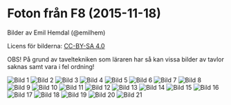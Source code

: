 
# Foton från F8 (2015-11-18)

Bilder av Emil Hemdal (@emilhem)

Licens för bilderna: [CC-BY-SA 4.0](https://creativecommons.org/licenses/by-sa/4.0/)

OBS! På grund av taveltekniken som läraren har så kan vissa bilder av tavlor saknas samt vara i fel ordning!

![Bild 1](https://raw.githubusercontent.com/erikdsjostrom/Kurser/master/Linj%C3%A4r%20Algebra/F8/foton-p%C3%A5-tavlor/_DSC2094.JPG)
![Bild 2](https://raw.githubusercontent.com/erikdsjostrom/Kurser/master/Linj%C3%A4r%20Algebra/F8/foton-p%C3%A5-tavlor/_DSC2096.JPG)
![Bild 3](https://raw.githubusercontent.com/erikdsjostrom/Kurser/master/Linj%C3%A4r%20Algebra/F8/foton-p%C3%A5-tavlor/_DSC2097.JPG)
![Bild 4](https://raw.githubusercontent.com/erikdsjostrom/Kurser/master/Linj%C3%A4r%20Algebra/F8/foton-p%C3%A5-tavlor/_DSC2098.JPG)
![Bild 5](https://raw.githubusercontent.com/erikdsjostrom/Kurser/master/Linj%C3%A4r%20Algebra/F8/foton-p%C3%A5-tavlor/_DSC2100.JPG)
![Bild 6](https://raw.githubusercontent.com/erikdsjostrom/Kurser/master/Linj%C3%A4r%20Algebra/F8/foton-p%C3%A5-tavlor/_DSC2102.JPG)
![Bild 7](https://raw.githubusercontent.com/erikdsjostrom/Kurser/master/Linj%C3%A4r%20Algebra/F8/foton-p%C3%A5-tavlor/_DSC2103.JPG)
![Bild 8](https://raw.githubusercontent.com/erikdsjostrom/Kurser/master/Linj%C3%A4r%20Algebra/F8/foton-p%C3%A5-tavlor/_DSC2104.JPG)
![Bild 9](https://raw.githubusercontent.com/erikdsjostrom/Kurser/master/Linj%C3%A4r%20Algebra/F8/foton-p%C3%A5-tavlor/_DSC2105.JPG)
![Bild 10](https://raw.githubusercontent.com/erikdsjostrom/Kurser/master/Linj%C3%A4r%20Algebra/F8/foton-p%C3%A5-tavlor/_DSC2108.JPG)
![Bild 11](https://raw.githubusercontent.com/erikdsjostrom/Kurser/master/Linj%C3%A4r%20Algebra/F8/foton-p%C3%A5-tavlor/_DSC2110.JPG)
![Bild 12](https://raw.githubusercontent.com/erikdsjostrom/Kurser/master/Linj%C3%A4r%20Algebra/F8/foton-p%C3%A5-tavlor/_DSC2112.JPG)
![Bild 13](https://raw.githubusercontent.com/erikdsjostrom/Kurser/master/Linj%C3%A4r%20Algebra/F8/foton-p%C3%A5-tavlor/_DSC2113.JPG)
![Bild 14](https://raw.githubusercontent.com/erikdsjostrom/Kurser/master/Linj%C3%A4r%20Algebra/F8/foton-p%C3%A5-tavlor/_DSC2114.JPG)
![Bild 15](https://raw.githubusercontent.com/erikdsjostrom/Kurser/master/Linj%C3%A4r%20Algebra/F8/foton-p%C3%A5-tavlor/_DSC2115.JPG)
![Bild 16](https://raw.githubusercontent.com/erikdsjostrom/Kurser/master/Linj%C3%A4r%20Algebra/F8/foton-p%C3%A5-tavlor/_DSC2116.JPG)
![Bild 17](https://raw.githubusercontent.com/erikdsjostrom/Kurser/master/Linj%C3%A4r%20Algebra/F8/foton-p%C3%A5-tavlor/_DSC2117.JPG)
![Bild 18](https://raw.githubusercontent.com/erikdsjostrom/Kurser/master/Linj%C3%A4r%20Algebra/F8/foton-p%C3%A5-tavlor/_DSC2119.JPG)
![Bild 19](https://raw.githubusercontent.com/erikdsjostrom/Kurser/master/Linj%C3%A4r%20Algebra/F8/foton-p%C3%A5-tavlor/_DSC2120.JPG)
![Bild 20](https://raw.githubusercontent.com/erikdsjostrom/Kurser/master/Linj%C3%A4r%20Algebra/F8/foton-p%C3%A5-tavlor/_DSC2122.JPG)
![Bild 21](https://raw.githubusercontent.com/erikdsjostrom/Kurser/master/Linj%C3%A4r%20Algebra/F8/foton-p%C3%A5-tavlor/_DSC2123.JPG)
